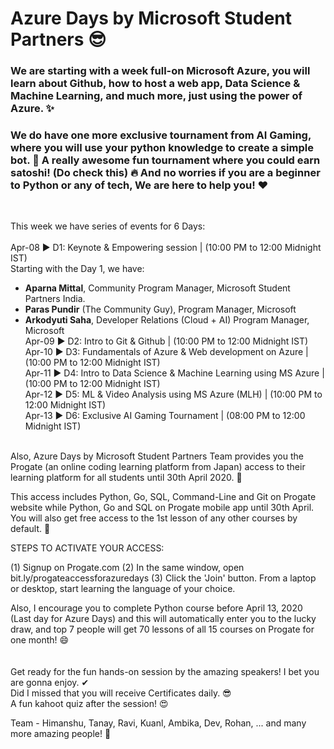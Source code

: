 # Azure Days by Microsoft Student Partners 😎    
### We are starting with a week full-on Microsoft Azure, you will learn about Github, how to host a web app, Data Science & Machine Learning, and much more, just using the power of Azure. ✨

### We do have one more exclusive tournament from AI Gaming, where you will use your python knowledge to create a simple bot. 🙌 A really awesome fun tournament where you could earn satoshi! (Do check this) 🔥 And no worries if you are a beginner to Python or any of tech, We are here to help you! ❤ 
<br /> 

This week we have series of events for 6 Days: <br />  
Apr-08 ▶ D1: Keynote & Empowering session | (10:00 PM to 12:00 Midnight IST)<br />
Starting with the Day 1, we have:
- **Aparna Mittal**, Community Program Manager, Microsoft Student Partners India.
- **Paras Pundir** (The Community Guy), Program Manager, Microsoft
- **Arkodyuti Saha**, Developer Relations (Cloud + AI) Program Manager, Microsoft  
Apr-09 ▶ D2: Intro to Git & Github | (10:00 PM to 12:00 Midnight IST) <br />
Apr-10 ▶ D3: Fundamentals of Azure & Web development on Azure | (10:00 PM to 12:00 Midnight IST)<br />
Apr-11 ▶ D4: Intro to Data Science & Machine Learning using MS Azure | (10:00 PM to 12:00 Midnight IST)<br />
Apr-12 ▶ D5: ML & Video Analysis using MS Azure (MLH) | (10:00 PM to 12:00 Midnight IST)<br />
Apr-13 ▶ D6: Exclusive AI Gaming Tournament | (08:00 PM to 12:00 Midnight IST)<br />
  
<br />
Also, Azure Days by Microsoft Student Partners Team provides you the Progate (an online coding learning platform from Japan) access to their learning platform for all students until 30th April 2020. 💛

This access includes Python, Go, SQL, Command-Line and Git on Progate website while Python, Go and SQL on Progate mobile app until 30th April. You will also get free access to the 1st lesson of any other courses by default. 🙌

STEPS TO ACTIVATE YOUR ACCESS:

(1) Signup on Progate.com
(2) In the same window, open bit.ly/progateaccessforazuredays
(3) Click the 'Join' button. From a laptop or desktop, start learning the language of your choice.

Also, I encourage you to complete Python course before April 13, 2020 (Last day for Azure Days) and this will automatically enter you to the lucky draw, and top 7 people  will get 70 lessons of all 15 courses on Progate for one month! 😄  
<br />  
Get ready for the fun hands-on session by the amazing speakers! I bet you are gonna enjoy. ✔ <br />
Did I missed that you will receive Certificates daily. 😎 <br />
A fun kahoot quiz after the session! 😍 <br/> 

Team -
Himanshu, Tanay, Ravi, Kuanl, Ambika, Dev, Rohan, ... and many more amazing people! 🖤

